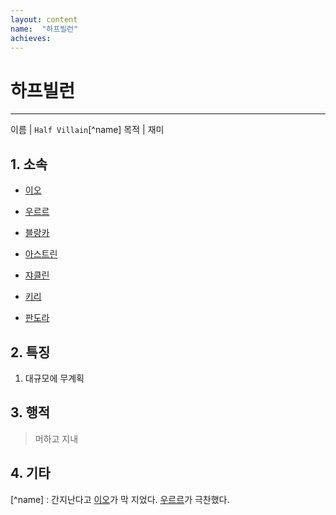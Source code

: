 ```yaml
---
layout: content
name:  "하프빌런"
achieves:
---
```

# 하프빌런
---

이름 | `Half Villain`[^name]
목적 | 재미

## 1. 소속

- [이오][eo]
- [우르르][ururu]
- [블랑카][blanka]
- [아스트린][astrine]
- [쟈클린][jacqueline]
- [키리][kiri]

- [판도라][pandora]

## 2. 특징

1. 대규모에 무계획


## 3. 행적
  > 머하고 지내


## 4. 기타

[^name] : 간지난다고 [이오][eo]가 막 지었다. [우르르][ururu]가 극찬했다.

[eo]: ../../member/eo/index.html
[ururu]: ../../member/ururu/index.html
[blanka]: ../../member/blanka/index.html
[astrine]: ../../member/astrine/index.html
[jacqueline]: ../../member/jacqueline/index.html
[kiri]: ../../member/kiri/index.html

[pandora]: ../../member/pandora/index.html
